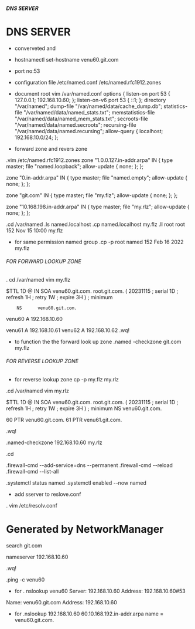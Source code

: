 ##### DNS SERVER ######
# DNS SERVER #

* converveted <ip-address into names> and <names into ip-address>
* hostnamectl set-hostname venu60.git.com

* port no:53

* configuration file 
  /etc/named.conf
  /etc/named.rfc1912.zones

 * document root
   vim /var/named.conf
    options {
        listen-on port 53 { 127.0.0.1; 192.168.10.60;  };
        listen-on-v6 port 53 { ::1; };
        directory       "/var/named";
        dump-file       "/var/named/data/cache_dump.db";
        statistics-file "/var/named/data/named_stats.txt";
        memstatistics-file "/var/named/data/named_mem_stats.txt";
        secroots-file   "/var/named/data/named.secroots";
        recursing-file  "/var/named/data/named.recursing";
        allow-query     { localhost; 192.168.10.0/24;  };

* forward zone and revers zone

 .vim /etc/named.rfc1912.zones
 zone "1.0.0.127.in-addr.arpa" IN {
        type master;
        file "named.loopback";
        allow-update { none; };
};

zone "0.in-addr.arpa" IN {
        type master;
        file "named.empty";
        allow-update { none; };
};


zone "git.com" IN {
        type master;
        file "my.flz";
        allow-update { none; };
};

zone "10.168.198.in-addr.arpa" IN {
        type master;
        file "my.rlz";
        allow-update { none; };
};

 .cd /var/named
 .ls 
  named.localhost
 .cp  named.localhost my.flz
 .ll
  root  root   152 Nov 15 10:00 my.flz

* for same permission named group
 .cp -p  root  named  152 Feb 16  2022 my.flz

###### FOR FORWARD LOOKUP ZONE ####
 . cd /var/named vim my.flz

 $TTL 1D
@       IN SOA venu60.git.com. root.git.com. (
                                        20231115        ; serial
                                        1D      ; refresh
                                        1H      ; retry
                                        1W      ; expire
                                        3H )    ; minimum
        
        
        NS      venu60.git.com.

venu60  A      192.168.10.60


venu61  A      192.168.10.61
venu62  A      192.168.10.62
 .wq!

* to function the the forward look up zone
 .named -checkzone git.com my.flz 


###### FOR REVERSE LOOKUP ZONE ######
* for reverse lookup zone
 cp -p my.flz my.rlz

 .cd /var/named vim my.rlz

   $TTL 1D
@       IN SOA venu60.git.com. root.git.com. (
                                        20231115        ; serial
                                        1D      ; refresh
                                        1H      ; retry
                                        1W      ; expire
                                        3H )    ; minimum
        NS      venu60.git.com.

60      PTR     venu60.git.com.
61      PTR     venu61.git.com.

 .wq!

 .named-checkzone 192.168.10.60 my.rlz

 .cd

 .firewall-cmd --add-service=dns --permanent
 .firewall-cmd --reload
 .firewall-cmd --list-all

 .systemctl status named
 .systemctl enabled --now named

* add sserver <ip-address> to reslove.conf

 . vim /etc/resolv.conf
# Generated by NetworkManager
search git.com


nameserver 192.168.10.60

 .wq!

 .ping -c venu60

* for <name of ip-address> 
 . nslookup venu60
Server:         192.168.10.60
Address:        192.168.10.60#53

Name:   venu60.git.com
Address: 192.168.10.60

* for <ip-address>
 .nslookup 192.168.10.60
60.10.168.192.in-addr.arpa      name = venu60.git.com.

  